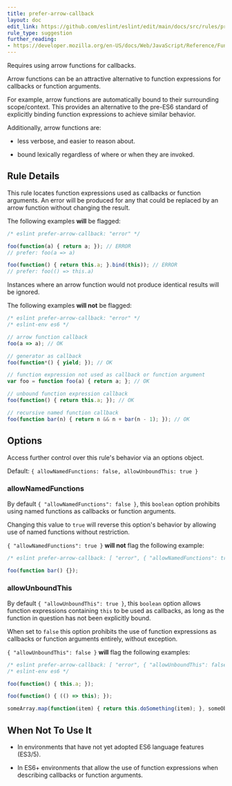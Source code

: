 ```yaml
---
title: prefer-arrow-callback
layout: doc
edit_link: https://github.com/eslint/eslint/edit/main/docs/src/rules/prefer-arrow-callback.md
rule_type: suggestion
further_reading:
- https://developer.mozilla.org/en-US/docs/Web/JavaScript/Reference/Functions/Arrow_functions
---
```




Requires using arrow functions for callbacks.

Arrow functions can be an attractive alternative to function expressions for callbacks or function arguments.

For example, arrow functions are automatically bound to their surrounding scope/context. This provides an alternative to the pre-ES6 standard of explicitly binding function expressions to achieve similar behavior.

Additionally, arrow functions are:

* less verbose, and easier to reason about.

* bound lexically regardless of where or when they are invoked.

## Rule Details

This rule locates function expressions used as callbacks or function arguments. An error will be produced for any that could be replaced by an arrow function without changing the result.

The following examples **will** be flagged:

```js
/* eslint prefer-arrow-callback: "error" */

foo(function(a) { return a; }); // ERROR
// prefer: foo(a => a)

foo(function() { return this.a; }.bind(this)); // ERROR
// prefer: foo(() => this.a)
```

Instances where an arrow function would not produce identical results will be ignored.

The following examples **will not** be flagged:

```js
/* eslint prefer-arrow-callback: "error" */
/* eslint-env es6 */

// arrow function callback
foo(a => a); // OK

// generator as callback
foo(function*() { yield; }); // OK

// function expression not used as callback or function argument
var foo = function foo(a) { return a; }; // OK

// unbound function expression callback
foo(function() { return this.a; }); // OK

// recursive named function callback
foo(function bar(n) { return n && n + bar(n - 1); }); // OK
```

## Options

Access further control over this rule's behavior via an options object.

Default: `{ allowNamedFunctions: false, allowUnboundThis: true }`

### allowNamedFunctions

By default `{ "allowNamedFunctions": false }`, this `boolean` option prohibits using named functions as callbacks or function arguments.

Changing this value to `true` will reverse this option's behavior by allowing use of named functions without restriction.

`{ "allowNamedFunctions": true }` **will not** flag the following example:

```js
/* eslint prefer-arrow-callback: [ "error", { "allowNamedFunctions": true } ] */

foo(function bar() {});
```

### allowUnboundThis

By default `{ "allowUnboundThis": true }`, this `boolean` option allows function expressions containing `this` to be used as callbacks, as long as the function in question has not been explicitly bound.

When set to `false` this option prohibits the use of function expressions as callbacks or function arguments entirely, without exception.

`{ "allowUnboundThis": false }` **will** flag the following examples:

```js
/* eslint prefer-arrow-callback: [ "error", { "allowUnboundThis": false } ] */
/* eslint-env es6 */

foo(function() { this.a; });

foo(function() { (() => this); });

someArray.map(function(item) { return this.doSomething(item); }, someObject);
```

## When Not To Use It

* In environments that have not yet adopted ES6 language features (ES3/5).

* In ES6+ environments that allow the use of function expressions when describing callbacks or function arguments.
